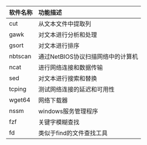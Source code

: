 | 软件名称    | 功能描述                 |
|:------- |:-------------------- |
| cut     | 从文本文件中提取列            |
| gawk    | 对文本进行分析和处理           |
| gsort   | 对文本进行排序              |
| nbtscan | 通过NetBIOS协议扫描网络中的计算机 |
| ncat    | 进行网络连接和数据传输          |
| sed     | 对文本进行搜索和替换           |
| tcping  | 测试网络连接的延迟和可用性        |
| wget64  | 网络下载器                |
| nssm    | windows服务管理程序        |
| fzf     | 关键字模糊查找              |
| fd      | 类似于find的文件查找工具       |
